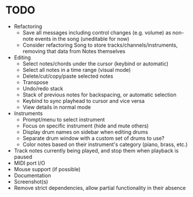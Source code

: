 # TODO

- Refactoring
	- Save all messages including control changes (e.g. volume) as non-note events in the song (uneditable for now)
	- Consider refactoring Song to store tracks/channels/instruments, removing that data from Notes themselves
- Editing
	- Select notes/chords under the cursor (keybind or automatic)
	- Select all notes in a time range (visual mode)
	- Delete/cut/copy/paste selected notes
	- Transpose
	- Undo/redo stack
	- Stack of previous notes for backspacing, or automatic selection
	- Keybind to sync playhead to cursor and vice versa
	- View details in normal mode
- Instruments
	- Prompt/menu to select instrument
	- Focus on specific instrument (hide and mute others)
	- Display drum names on sidebar when editing drums
	- Separate drum window with a custom set of drums to use?
	- Color notes based on their instrument's category (piano, brass, etc.)
- Track notes currently being played, and stop them when playback is paused
- MIDI port I/O
- Mouse support (if possible)
- Documentation
- Screenshot(s)
- Remove strict dependencies, allow partial functionality in their absence
